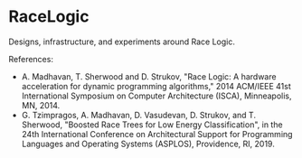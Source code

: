 # RaceLogic
Designs, infrastructure, and experiments around Race Logic.


References:
- A. Madhavan, T. Sherwood and D. Strukov, "Race Logic: A hardware acceleration for dynamic programming algorithms," 2014 ACM/IEEE 41st International Symposium on Computer Architecture (ISCA), Minneapolis, MN, 2014.
- G. Tzimpragos, A. Madhavan, D. Vasudevan, D. Strukov, and T. Sherwood, "Boosted Race Trees for Low Energy Classification", in the 24th International Conference on Architectural Support for Programming Languages and Operating Systems (ASPLOS), Providence, RI, 2019. 
